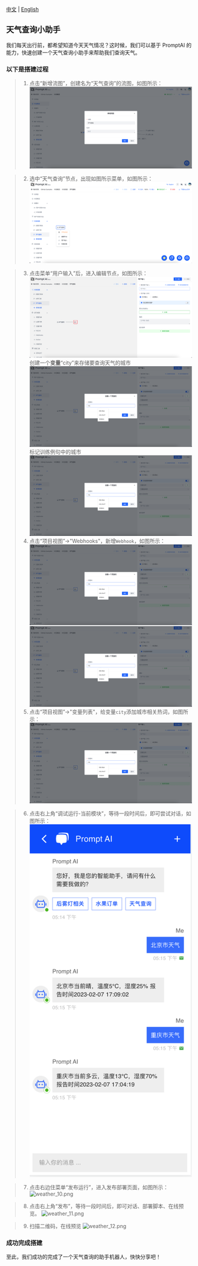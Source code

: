 [中文](weather.md) | [English](weather_en.md)

## 天气查询小助手

我们每天出行前，都希望知道今天天气情况？这时候，我们可以基于 PromptAI 的能力，快速创建一个天气查询小助手来帮助我们查询天气。

### 以下是搭建过程

> 1. 点击“新增流图”，创建名为“天气查询”的流图，如图所示：
>    ![weather_1.png](images/weather_1.png)

> 2. 选中“天气查询”节点，出现如图所示菜单，如图所示：
>    ![weather_2.png](images/weather_2.png)

> 3. 点击菜单“用户输入”后，进入编辑节点，如图所示：
>    ![weather_3.png](images/weather_3.png)
>    创建一个**变量**“city”来存储要查询天气的城市
     ![weather_4.png](images/weather_4.png)
>    标记训练例句中的城市
     ![weather_5.png](images/weather_4.png)
> 4. 点击“项目视图”->"Webhooks"，新增`Webhook`，如图所示：
>    ![weather_6.png](images/weather_4.png)
>    ![weather_7.png](images/weather_4.png)
> 5. 点击“项目视图”->"变量列表"，给变量`city`添加城市相关热词，如图所示：
>    ![weather_8.png](images/weather_4.png)

> 6. 点击右上角“调试运行-当前模块”，等待一段时间后，即可尝试对话，如图所示：
>    ![weather_9.png](images/weather_12.png)

> 7. 点击右边住菜单“发布运行”，进入发布部署页面，如图所示：
>    ![weather_10.png](images/weather_13.png)

> 8. 点击右上角“发布”，等待一段时间后，即可对话、部署脚本、在线预览。
>     ![weather_11.png](images/weather_14.png)

> 9. 扫描二维码，在线预览
>     ![weather_12.png](images/weather_15.png)

### 成功完成搭建

至此，我们成功的完成了一个天气查询的助手机器人，快快分享吧！
